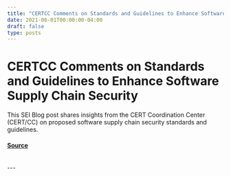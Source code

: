 ```yaml
---
title: "CERTCC Comments on Standards and Guidelines to Enhance Software Supply Chain Security"
date: 2021-06-01T00:00:00-04:00
draft: false
type: posts
---
```

# CERTCC Comments on Standards and Guidelines to Enhance Software Supply Chain Security





This SEI Blog post shares insights from the CERT Coordination Center (CERT/CC) on proposed software supply chain security standards and guidelines.



#### [Source](https://insights.sei.cmu.edu/blog/certcc-comments-on-standards-and-guidelines-to-enhance-software-supply-chain-security/)

<br/>
---
